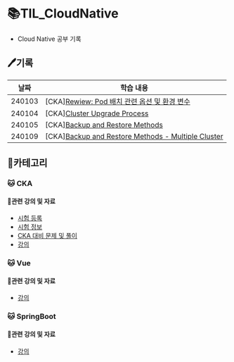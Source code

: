 # 📚TIL_CloudNative
- Cloud Native 공부 기록

## 🖊️기록
|날짜|학습 내용|
|---|---|
|240103|[CKA][Rewiew: Pod 배치 관련 옵션 및 환경 변수](https://github.com/heewon00/TIL_CloudNative/blob/main/CKA/review/Pod%20%EB%B0%B0%EC%B9%98%20%EA%B4%80%EB%A0%A8%20%EC%98%B5%EC%85%98%20%EB%B0%8F%20%ED%99%98%EA%B2%BD%20%EB%B3%80%EC%88%98.md)|
|240104|[CKA][Cluster Upgrade Process](https://github.com/heewon00/TIL_CloudNative/blob/main/CKA/clusterMaintenance/Cluster%20Upgrade%20Process.md)|
|240105|[CKA][Backup and Restore Methods](https://github.com/heewon00/TIL_CloudNative/blob/main/CKA/clusterMaintenance/Backup%20and%20Restore%20Methods.md)|
|240109|[CKA][Backup and Restore Methods - Multiple Cluster](https://github.com/heewon00/TIL_CloudNative/blob/main/CKA/clusterMaintenance/Backup%20and%20Restore%20Methods%20-%20Multiple%20Cluster.md)|

## 📝카테고리
### 🐱 CKA
#### 🔗관련 강의 및 자료
- [시험 등록](https://trainingportal.linuxfoundation.org/learn/dashboard/) <br>
- [시험 정보](https://velog.io/@jkseo50/Kubernetes-CKA-Certified-Kubernetes-Administrator-취득-후기) <br>
- [CKA 대비 문제 및 풀이](https://junior-developer.tistory.com/97) <br>
- [강의](https://www.udemy.com/course/certified-kubernetes-administrator-with-practice-tests/) <br>

### 🐱 Vue
#### 🔗관련 강의 및 자료
- [강의](https://www.inflearn.com/course/vue-3-%EC%8B%9C%EC%9E%91%ED%95%98%EA%B8%B0)
### 🐱 SpringBoot
#### 🔗관련 강의 및 자료
- [강의](https://www.inflearn.com/course/%EC%8A%A4%ED%94%84%EB%A7%81%EB%B6%80%ED%8A%B8-%ED%95%B5%EC%8B%AC%EC%9B%90%EB%A6%AC-%ED%99%9C%EC%9A%A9)
